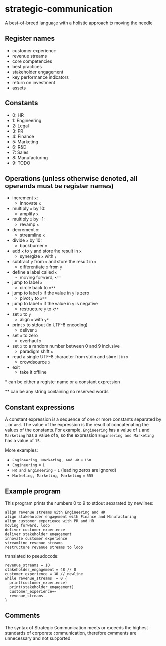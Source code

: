 # strategic-communication
A best-of-breed language with a holistic approach to moving the needle

## Register names
* customer experience
* revenue streams
* core competencies
* best practices
* stakeholder engagement
* key performance indicators
* return on investment
* assets

## Constants
* 0: HR
* 1: Engineering
* 2: Legal
* 3: PR
* 4: Finance
* 5: Marketing
* 6: R&D
* 7: Sales
* 8: Manufacturing
* 9: TODO

## Operations (unless otherwise denoted, all operands must be register names)
* increment `x`:
  * innovate `x`
* multiply `x` by 10:
  * amplify `x`
* multiply `x` by -1:
  * revamp `x`
* decrement `x`:
  * streamline `x`
* divide `x` by 10:
  * backburner `x`
* add `x` to `y` and store the result in `x`
  * synergize `x` with `y`
* subtract `y` from `x` and store the result in `x`
  * differentiate `x` from `y`
* define a label called `x`
  * moving forward, `x**`
* jump to label `x`
  * circle back to `x**`
* jump to label `x` if the value in `y` is zero
  * pivot `y` to `x**`
* jump to label `x` if the value in `y` is negative
  * restructure `y` to `x**`
* set `x` to `y`
  * align `x` with `y*`
* print `x` to stdout (in UTF-8 encoding)
  * deliver `x`
* set `x` to zero
  * overhaul `x`
* set `x` to a random number between 0 and 9 inclusive
  * paradigm shift `x`
* read a single UTF-8 character from stdin and store it in `x`
  * crowdsource `x`
* exit
  * take it offline

\* can be either a register name or a constant expression

\** can be any string containing no reserved words

## Constant expressions
A constant expression is a sequence of one or more constants separated by `,` or `and`. The value of the expression is the result of concatenating the values of the constants. For example, `Engineering` has a value of `1` and `Marketing` has a value of `5`, so the expression `Engineering and Marketing` has a value of `15`.

More examples:
* `Engineering, Marketing, and HR` = `150`
* `Engineering` = `1`
* `HR and Engineering` = `1` (leading zeros are ignored)
* `Marketing, Marketing, Marketing` = `555`

## Example program
This program prints the numbers 0 to 9 to stdout separated by newlines:
```
align revenue streams with Engineering and HR
align stakeholder engagement with Finance and Manufacturing
align customer experience with PR and HR
moving forward, loop
deliver customer experience
deliver stakeholder engagement
innovate customer experience
streamline revenue streams
restructure revenue streams to loop
```
translated to pseudocode:
```
revenue_streams = 10
stakeholder_engagement = 48 // 0
customer_experience = 30 // newline
while revenue_streams != 0 {
  print(customer_experience)
  print(stakeholder_engagement)
  customer_experience++
  revenue_streams--
}
```

## Comments
The syntax of Strategic Communication meets or exceeds the highest standards of corporate communication, therefore comments are unnecessary and not supported.
